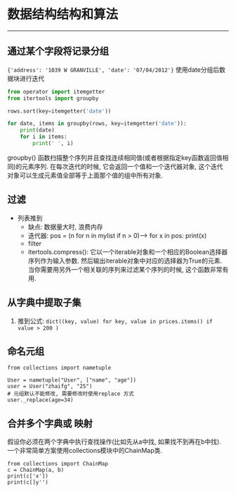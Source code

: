 # 数据结构结构和算法
---

## 通过某个字段将记录分组
`{'address': '1039 W GRANVILLE', 'date': '07/04/2012'}`
使用date分组后数据块进行迭代
```python
from operator import itemgetter
from itertools import groupby

rows.sort(key=itemgetter('date'))

for date, items in groupby(rows, key=itemgetter('date')):
    print(date)
    for i in items:
        print(' ', i)

```
groupby() 函数扫描整个序列并且查找连续相同值(或者根据指定key函数返回值相同)的元素序列. 在每次迭代的时候, 它会返回一个值和一个迭代器对象, 这个迭代对象可以生成元素值全部等于上面那个值的组中所有对象.

## 过滤
- 列表推到
  * 缺点: 数据量大时, 浪费内存
  * 迭代器: pos = (n for n in mylist if n > 0)--> for x in pos: print(x)
  * filter
  * itertools.compress(): 它以一个iterable对象和一个相应的Boolean选择器序列作为输入参数. 然后输出iterable对象中对应的选择器为True的元素. 当你需要用另外一个相关联的序列来过滤某个序列的时候, 这个函数非常有用.

## 从字典中提取子集

1. 推到公式: `dict((key, value) for key, value in prices.items() if value > 200 )`

## 命名元组
```
from collections import nametuple

User = nametuple("User", ["name", "age"])
user = User("zhaifg", "25")
# 元组默认不能修改, 需要修改时使用replace 方式
user._replace(age=34)
```

## 合并多个字典或 映射

假设你必须在两个字典中执行查找操作(比如先从a中找, 如果找不到再在b中找). 一个非常简单方案使用collections模块中的ChainMap类.
```
from collections import ChainMap
c = ChainMap(a, b)
print(c['x'])
print(c[]y'')
```
